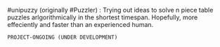 #unipuzzy (originally #Puzzler) :
	Trying out ideas to solve n piece table puzzles arlgorithmically in the shortest
	timespan. Hopefully, more effeciently and faster than an experienced human.

	PROJECT-ONGOING (UNDER DEVELOPMENT)
